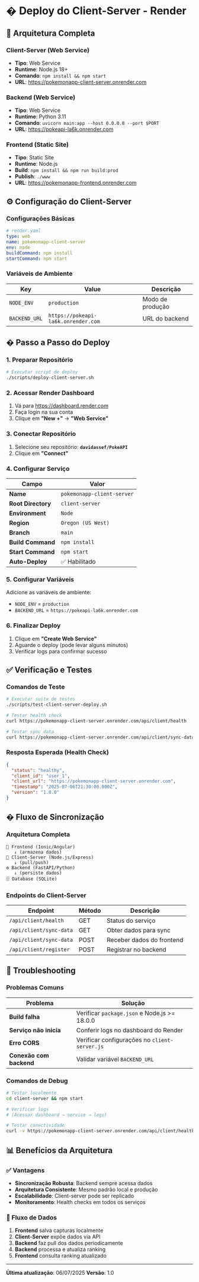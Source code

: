 # � Deploy do Client-Server - Render

## 🎯 Arquitetura Completa

### Client-Server (Web Service)
- **Tipo**: Web Service
- **Runtime**: Node.js 18+
- **Comando**: `npm install && npm start`
- **URL**: https://pokemonapp-client-server.onrender.com

### Backend (Web Service)
- **Tipo**: Web Service
- **Runtime**: Python 3.11
- **Comando**: `uvicorn main:app --host 0.0.0.0 --port $PORT`
- **URL**: https://pokeapi-la6k.onrender.com

### Frontend (Static Site)
- **Tipo**: Static Site
- **Runtime**: Node.js
- **Build**: `npm install && npm run build:prod`
- **Publish**: `./www`
- **URL**: https://pokemonapp-frontend.onrender.com

## ⚙️ Configuração do Client-Server

### Configurações Básicas
```yaml
# render.yaml
type: web
name: pokemonapp-client-server
env: node
buildCommand: npm install
startCommand: npm start
```

### Variáveis de Ambiente
| Key | Value | Descrição |
|-----|-------|-----------|
| `NODE_ENV` | `production` | Modo de produção |
| `BACKEND_URL` | `https://pokeapi-la6k.onrender.com` | URL do backend |

## � Passo a Passo do Deploy

### 1. Preparar Repositório
```bash
# Executar script de deploy
./scripts/deploy-client-server.sh
```

### 2. Acessar Render Dashboard
1. Vá para https://dashboard.render.com
2. Faça login na sua conta
3. Clique em **"New +"** → **"Web Service"**

### 3. Conectar Repositório
1. Selecione seu repositório: **`davidassef/PokeAPI`**
2. Clique em **"Connect"**

### 4. Configurar Serviço
| Campo | Valor |
|-------|-------|
| **Name** | `pokemonapp-client-server` |
| **Root Directory** | `client-server` |
| **Environment** | `Node` |
| **Region** | `Oregon (US West)` |
| **Branch** | `main` |
| **Build Command** | `npm install` |
| **Start Command** | `npm start` |
| **Auto-Deploy** | ✅ Habilitado |

### 5. Configurar Variáveis
Adicione as variáveis de ambiente:
- `NODE_ENV` = `production`
- `BACKEND_URL` = `https://pokeapi-la6k.onrender.com`

### 6. Finalizar Deploy
1. Clique em **"Create Web Service"**
2. Aguarde o deploy (pode levar alguns minutos)
3. Verificar logs para confirmar sucesso

## ✅ Verificação e Testes

### Comandos de Teste
```bash
# Executar suite de testes
./scripts/test-client-server-deploy.sh

# Testar health check
curl https://pokemonapp-client-server.onrender.com/api/client/health

# Testar sync data
curl https://pokemonapp-client-server.onrender.com/api/client/sync-data
```

### Resposta Esperada (Health Check)
```json
{
  "status": "healthy",
  "client_id": "user_1",
  "client_url": "https://pokemonapp-client-server.onrender.com",
  "timestamp": "2025-07-06T21:30:00.000Z",
  "version": "1.0.0"
}
```

## � Fluxo de Sincronização

### Arquitetura Completa
```
📱 Frontend (Ionic/Angular)
   ↓ (armazena dados)
🔄 Client-Server (Node.js/Express)
   ↓ (pull/push)
⚙️ Backend (FastAPI/Python)
   ↓ (persiste dados)
🗄️ Database (SQLite)
```

### Endpoints do Client-Server
| Endpoint | Método | Descrição |
|----------|---------|-----------|
| `/api/client/health` | GET | Status do serviço |
| `/api/client/sync-data` | GET | Obter dados para sync |
| `/api/client/sync-data` | POST | Receber dados do frontend |
| `/api/client/register` | POST | Registrar no backend |

## 🚨 Troubleshooting

### Problemas Comuns
| Problema | Solução |
|----------|---------|
| **Build falha** | Verificar `package.json` e Node.js >= 18.0.0 |
| **Serviço não inicia** | Conferir logs no dashboard do Render |
| **Erro CORS** | Verificar configurações no `client-server.js` |
| **Conexão com backend** | Validar variável `BACKEND_URL` |

### Comandos de Debug
```bash
# Testar localmente
cd client-server && npm start

# Verificar logs
# (Acessar dashboard → service → logs)

# Testar conectividade
curl -v https://pokemonapp-client-server.onrender.com/api/client/health
```

## 📊 Benefícios da Arquitetura

### ✅ Vantagens
- **Sincronização Robusta**: Backend sempre acessa dados
- **Arquitetura Consistente**: Mesmo padrão local e produção
- **Escalabilidade**: Client-server pode ser replicado
- **Monitoramento**: Health checks em todos os serviços

### 🎯 Fluxo de Dados
1. **Frontend** salva capturas localmente
2. **Client-Server** expõe dados via API
3. **Backend** faz pull dos dados periodicamente
4. **Backend** processa e atualiza ranking
5. **Frontend** consulta ranking atualizado

---

**Última atualização**: 06/07/2025
**Versão**: 1.0
